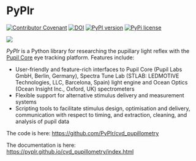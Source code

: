PyPlr
=====

[![Contributor Covenant](https://img.shields.io/badge/Contributor%20Covenant-2.0-4baaaa.svg)](./CODE_OF_CONDUCT.md) [![DOI](https://zenodo.org/badge/249983560.svg)](https://zenodo.org/badge/latestdoi/249983560) [![PyPI version](https://badge.fury.io/py/pyplr.svg)](https://badge.fury.io/py/pyplr) [![PyPi license](https://badgen.net/pypi/license/pip/)](https://pypi.com/project/pip/)

![](https://github.com/PyPlr/cvd_pupillometry/blob/master/logo/orange_eye.png?raw=True)

*PyPlr* is a Python library for researching the pupillary light reflex with the [Pupil Core](https://pupil-labs.com/products/core/ "Pupil Core eye tracking platform") eye tracking platform. Features include:

- User-friendly and feature-rich interfaces to Pupil Core (Pupil Labs GmbH, Berlin, Germany), Spectra Tune Lab (STLAB: LEDMOTIVE Technologies, LLC, Barcelona, Spain) light engine and Ocean Optics (Ocean Insight Inc., Oxford, UK) spectrometers
- Flexible support for alternative stimulus delivery and measurement systems
- Scripting tools to facilitate stimulus design, optimisation and delivery, communication with respect to timing, and extraction, cleaning, and analysis of pupil data

The code is here: https://github.com/PyPlr/cvd_pupillometry

The documentation is here: https://pyplr.github.io/cvd_pupillometry/index.html
